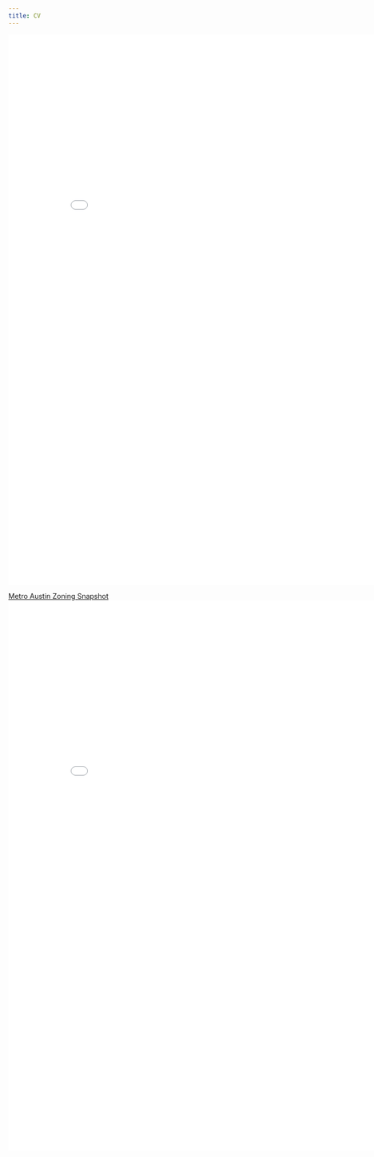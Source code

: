 ```yaml
---
title: CV
---
```


<p style="text-align: center">
<embed src = "/cv/markley_cv_202408.pdf" width = "850" height = "1100" />
</p>

<p style="text-align: center">
<figcaption><a href="https://static1.squarespace.com/static/623b33ac24392268745c48d9/t/66cd066c27253c13c4ec454c/1724712556464/Metro+Austin.pdf">Metro Austin Zoning Snapshot</a></figcaption>
<embed src = "/Projects/MetroAustin.pdf" width = "850" height = "1100" />
</p>
